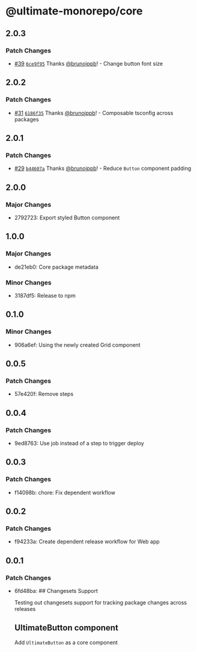 # @ultimate-monorepo/core

## 2.0.3

### Patch Changes

- [#39](https://github.com/brunojppb/ultimate-monorepo/pull/39) [`6ce9f95`](https://github.com/brunojppb/ultimate-monorepo/commit/6ce9f9505a15c0ce58ecbe6e384129ba88034f76) Thanks [@brunojppb](https://github.com/brunojppb)! - Change button font size

## 2.0.2

### Patch Changes

- [#31](https://github.com/brunojppb/ultimate-monorepo/pull/31) [`6186f35`](https://github.com/brunojppb/ultimate-monorepo/commit/6186f358cda4af15c58223a9e74290e5129baf9f) Thanks [@brunojppb](https://github.com/brunojppb)! - Composable tsconfig across packages

## 2.0.1

### Patch Changes

- [#29](https://github.com/brunojppb/ultimate-monorepo/pull/29) [`b44607a`](https://github.com/brunojppb/ultimate-monorepo/commit/b44607a87c3cc105a1eb9a654c7d5f7985293a6a) Thanks [@brunojppb](https://github.com/brunojppb)! - Reduce `Button` component padding

## 2.0.0

### Major Changes

- 2792723: Export styled Button component

## 1.0.0

### Major Changes

- de21eb0: Core package metadata

### Minor Changes

- 3187df5: Release to npm

## 0.1.0

### Minor Changes

- 906a6ef: Using the newly created Grid component

## 0.0.5

### Patch Changes

- 57e420f: Remove steps

## 0.0.4

### Patch Changes

- 9ed8763: Use job instead of a step to trigger deploy

## 0.0.3

### Patch Changes

- f14098b: chore: Fix dependent workflow

## 0.0.2

### Patch Changes

- f94233a: Create dependent release workflow for Web app

## 0.0.1

### Patch Changes

- 6fd48ba: ## Changesets Support

  Testing out changesets support for tracking package changes across releases

  ## UltimateButton component

  Add `UltimateButton` as a core component
